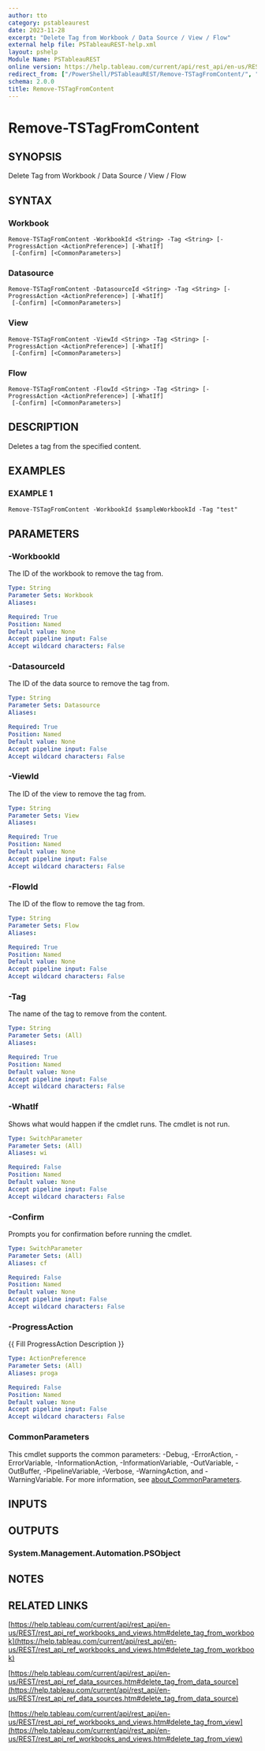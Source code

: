 ```yaml
---
author: tto
category: pstableaurest
date: 2023-11-28
excerpt: "Delete Tag from Workbook / Data Source / View / Flow"
external help file: PSTableauREST-help.xml
layout: pshelp
Module Name: PSTableauREST
online version: https://help.tableau.com/current/api/rest_api/en-us/REST/rest_api_ref_workbooks_and_views.htm#delete_tag_from_workbook
redirect_from: ["/PowerShell/PSTableauREST/Remove-TSTagFromContent/", "/PowerShell/PSTableauREST/remove-tstagfromcontent/", "/PowerShell/remove-tstagfromcontent/"]
schema: 2.0.0
title: Remove-TSTagFromContent
---
```


# Remove-TSTagFromContent

## SYNOPSIS
Delete Tag from Workbook / Data Source / View / Flow

## SYNTAX

### Workbook
```
Remove-TSTagFromContent -WorkbookId <String> -Tag <String> [-ProgressAction <ActionPreference>] [-WhatIf]
 [-Confirm] [<CommonParameters>]
```

### Datasource
```
Remove-TSTagFromContent -DatasourceId <String> -Tag <String> [-ProgressAction <ActionPreference>] [-WhatIf]
 [-Confirm] [<CommonParameters>]
```

### View
```
Remove-TSTagFromContent -ViewId <String> -Tag <String> [-ProgressAction <ActionPreference>] [-WhatIf]
 [-Confirm] [<CommonParameters>]
```

### Flow
```
Remove-TSTagFromContent -FlowId <String> -Tag <String> [-ProgressAction <ActionPreference>] [-WhatIf]
 [-Confirm] [<CommonParameters>]
```

## DESCRIPTION
Deletes a tag from the specified content.

## EXAMPLES

### EXAMPLE 1
```
Remove-TSTagFromContent -WorkbookId $sampleWorkbookId -Tag "test"
```

## PARAMETERS

### -WorkbookId
The ID of the workbook to remove the tag from.

```yaml
Type: String
Parameter Sets: Workbook
Aliases:

Required: True
Position: Named
Default value: None
Accept pipeline input: False
Accept wildcard characters: False
```

### -DatasourceId
The ID of the data source to remove the tag from.

```yaml
Type: String
Parameter Sets: Datasource
Aliases:

Required: True
Position: Named
Default value: None
Accept pipeline input: False
Accept wildcard characters: False
```

### -ViewId
The ID of the view to remove the tag from.

```yaml
Type: String
Parameter Sets: View
Aliases:

Required: True
Position: Named
Default value: None
Accept pipeline input: False
Accept wildcard characters: False
```

### -FlowId
The ID of the flow to remove the tag from.

```yaml
Type: String
Parameter Sets: Flow
Aliases:

Required: True
Position: Named
Default value: None
Accept pipeline input: False
Accept wildcard characters: False
```

### -Tag
The name of the tag to remove from the content.

```yaml
Type: String
Parameter Sets: (All)
Aliases:

Required: True
Position: Named
Default value: None
Accept pipeline input: False
Accept wildcard characters: False
```

### -WhatIf
Shows what would happen if the cmdlet runs.
The cmdlet is not run.

```yaml
Type: SwitchParameter
Parameter Sets: (All)
Aliases: wi

Required: False
Position: Named
Default value: None
Accept pipeline input: False
Accept wildcard characters: False
```

### -Confirm
Prompts you for confirmation before running the cmdlet.

```yaml
Type: SwitchParameter
Parameter Sets: (All)
Aliases: cf

Required: False
Position: Named
Default value: None
Accept pipeline input: False
Accept wildcard characters: False
```

### -ProgressAction
{{ Fill ProgressAction Description }}

```yaml
Type: ActionPreference
Parameter Sets: (All)
Aliases: proga

Required: False
Position: Named
Default value: None
Accept pipeline input: False
Accept wildcard characters: False
```

### CommonParameters
This cmdlet supports the common parameters: -Debug, -ErrorAction, -ErrorVariable, -InformationAction, -InformationVariable, -OutVariable, -OutBuffer, -PipelineVariable, -Verbose, -WarningAction, and -WarningVariable. For more information, see [about_CommonParameters](http://go.microsoft.com/fwlink/?LinkID=113216).

## INPUTS

## OUTPUTS

### System.Management.Automation.PSObject
## NOTES

## RELATED LINKS

[https://help.tableau.com/current/api/rest_api/en-us/REST/rest_api_ref_workbooks_and_views.htm#delete_tag_from_workbook](https://help.tableau.com/current/api/rest_api/en-us/REST/rest_api_ref_workbooks_and_views.htm#delete_tag_from_workbook)

[https://help.tableau.com/current/api/rest_api/en-us/REST/rest_api_ref_data_sources.htm#delete_tag_from_data_source](https://help.tableau.com/current/api/rest_api/en-us/REST/rest_api_ref_data_sources.htm#delete_tag_from_data_source)

[https://help.tableau.com/current/api/rest_api/en-us/REST/rest_api_ref_workbooks_and_views.htm#delete_tag_from_view](https://help.tableau.com/current/api/rest_api/en-us/REST/rest_api_ref_workbooks_and_views.htm#delete_tag_from_view)


